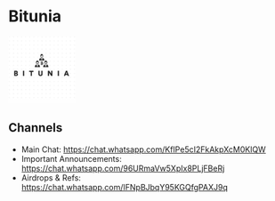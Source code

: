 # Bitunia
<img src="bitunia-logo.png" alt="Bitunia Logo" style="width: 120px;"/>


## Channels
* Main Chat: https://chat.whatsapp.com/KfIPe5cI2FkAkpXcM0KlQW
* Important Announcements: https://chat.whatsapp.com/96URmaVw5XpIx8PLjFBeRj
* Airdrops & Refs: https://chat.whatsapp.com/IFNpBJbqY95KGQfgPAXJ9q
